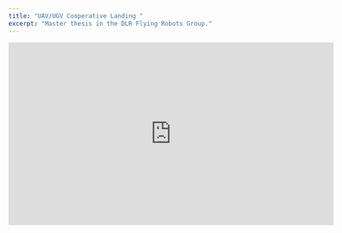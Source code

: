 ```yaml
---
title: "UAV/UGV Cooperative Landing "
excerpt: "Master thesis in the DLR Flying Robots Group."
---
```

<iframe width="640" height="360" src="https://youtu.be/thr_1wNRAog" frameborder="0" allowfullscreen></iframe>
